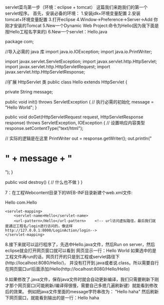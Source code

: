 servlet菜鸟第一步（环境：eclipse + tomcat）
这篇我们来跑我们的第一个servlet程序。
首先，安装必备的环境：
1.安装jdk+环境变量配置
2.安装tomcat+环境变量配置
3.打开eclipse
4.Window->Preference->Server->Add 你刚才安装的Tomcat
5.New一个Dynamic Web Project:命令为Hello(因为我下面是按Hello工程名字来的)
6.New一个servlet：Hello.java

package com;

//导入必需的 java 库
import java.io.IOException;
import java.io.PrintWriter;

import javax.servlet.ServletException;
import javax.servlet.http.HttpServlet;
import javax.servlet.http.HttpServletRequest;
import javax.servlet.http.HttpServletResponse;

//扩展 HttpServlet 类
public class Hello extends HttpServlet {

private String message;

public void init() throws ServletException
{
   // 执行必需的初始化
   message = "Hello World";
}

public void doGet(HttpServletRequest request,
                 HttpServletResponse response)
         throws ServletException, IOException
{
   // 设置响应内容类型
   response.setContentType("text/html");

   // 实际的逻辑是在这里
   PrintWriter out = response.getWriter();
   out.println("<h1>" + message + "</h1>");
}

public void destroy()
{
   // 什么也不做
}
}


7：在工程Webcontent目录下的WEB-INF目录新建个web.xml文件:

<?xml version="1.0" encoding="utf-8"?>
<!DOCTYPE web-app PUBLIC "-//Sun Microsystems, Inc.//DTD Web Application 2.3//EN" "http://java.sun.com/dtd/web-app_2_3.dtd">

<web-app>
    <servlet>
        <servlet-name>Hello</servlet-name>    <!-- 名字随便,注意到时候浏览器打开这里是一个中间目录（url路径） -->
        <servlet-class>com.Hello</servlet-class>    <!-- servlet类名-->
    </servlet>

    <servlet-mapping>
        <servlet-name>Hello</servlet-name>
        <url-pattern>/Hello</url-pattern>    <!-- url访问虚拟路径，最后我们就是通过工程名/login进行访问的，像这样http://127.0.0.1:8000/LoginAction/login-->
    </servlet-mapping>

</web-app>

8.接下来就可以运行程序了，先选中Hello.java文件，然后Run on server，然后eclipse就会打开网页窗口就可以看到
网页显示一行：Hello World
如果选中的是工程文件再run的话，网页打开的只是到工程或servlet路径下(http://localhost:8080/Hello/)，
并没有打开到.java或者说.class。所以需要自行在网页窗口url后面添加/Hello(http://localhost:8080/Hello/Hello)

9.如果修改了.java文件，保存java文件时就会自动更新编译，我们只需要刷新下刚才那个网页窗口(可能刷新/编译得很慢，需要自己多摁几遍刷新键）就能看到修改后的效果。
例如把java文件里面的message字符串改为：
"Hello haha"
然后刷新下网页窗口，就能看到输出的是一行：Hello haha


